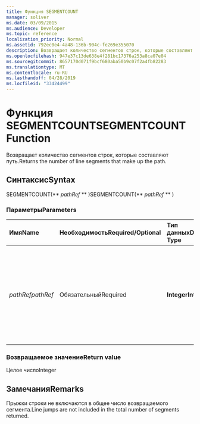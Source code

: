 ```yaml
---
title: Функция SEGMENTCOUNT
manager: soliver
ms.date: 03/09/2015
ms.audience: Developer
ms.topic: reference
localization_priority: Normal
ms.assetid: 792ec0e4-4a48-136b-904c-fe269e355070
description: Возвращает количество сегментов строк, которые составляют путь.
ms.openlocfilehash: 947e37c13de638e4f281bc17376a253a8ca07e04
ms.sourcegitcommit: 8657170d071f9bcf680aba50b9c07f2a4fb82283
ms.translationtype: MT
ms.contentlocale: ru-RU
ms.lasthandoff: 04/28/2019
ms.locfileid: "33424499"
---
```

# <a name="segmentcount-function"></a><span data-ttu-id="64a95-103">Функция SEGMENTCOUNT</span><span class="sxs-lookup"><span data-stu-id="64a95-103">SEGMENTCOUNT Function</span></span>

<span data-ttu-id="64a95-104">Возвращает количество сегментов строк, которые составляют путь.</span><span class="sxs-lookup"><span data-stu-id="64a95-104">Returns the number of line segments that make up the path.</span></span>
  
## <a name="syntax"></a><span data-ttu-id="64a95-105">Синтаксис</span><span class="sxs-lookup"><span data-stu-id="64a95-105">Syntax</span></span>

<span data-ttu-id="64a95-106">SEGMENTCOUNT(\*\* *pathRef* \*\* )</span><span class="sxs-lookup"><span data-stu-id="64a95-106">SEGMENTCOUNT(\*\* *pathRef* \*\* )</span></span> 
  
### <a name="parameters"></a><span data-ttu-id="64a95-107">Параметры</span><span class="sxs-lookup"><span data-stu-id="64a95-107">Parameters</span></span>

|<span data-ttu-id="64a95-108">**Имя**</span><span class="sxs-lookup"><span data-stu-id="64a95-108">**Name**</span></span>|<span data-ttu-id="64a95-109">**Необходимость**</span><span class="sxs-lookup"><span data-stu-id="64a95-109">**Required/Optional**</span></span>|<span data-ttu-id="64a95-110">**Тип данных**</span><span class="sxs-lookup"><span data-stu-id="64a95-110">**Data Type**</span></span>|<span data-ttu-id="64a95-111">**Описание**</span><span class="sxs-lookup"><span data-stu-id="64a95-111">**Description**</span></span>|
|:-----|:-----|:-----|:-----|
| <span data-ttu-id="64a95-112">_pathRef_</span><span class="sxs-lookup"><span data-stu-id="64a95-112">_pathRef_</span></span> <br/> |<span data-ttu-id="64a95-113">Обязательный</span><span class="sxs-lookup"><span data-stu-id="64a95-113">Required</span></span>  <br/> |<span data-ttu-id="64a95-114">**Integer**</span><span class="sxs-lookup"><span data-stu-id="64a95-114">**Integer**</span></span> <br/> |<span data-ttu-id="64a95-115">Раздел Геометрия, который представляет путь, заданный ссылкой на ячейку Path (например, Geometry1.Path).</span><span class="sxs-lookup"><span data-stu-id="64a95-115">The Geometry section that represents the path, specified by a reference to Path cell (for example, Geometry1.Path).</span></span>  <br/> |
   
### <a name="return-value"></a><span data-ttu-id="64a95-116">Возвращаемое значение</span><span class="sxs-lookup"><span data-stu-id="64a95-116">Return value</span></span>

<span data-ttu-id="64a95-117">Целое число</span><span class="sxs-lookup"><span data-stu-id="64a95-117">Integer</span></span>
  
## <a name="remarks"></a><span data-ttu-id="64a95-118">Замечания</span><span class="sxs-lookup"><span data-stu-id="64a95-118">Remarks</span></span>

<span data-ttu-id="64a95-119">Прыжки строки не включаются в общее число возвращаемого сегмента.</span><span class="sxs-lookup"><span data-stu-id="64a95-119">Line jumps are not included in the total number of segments returned.</span></span>
  

